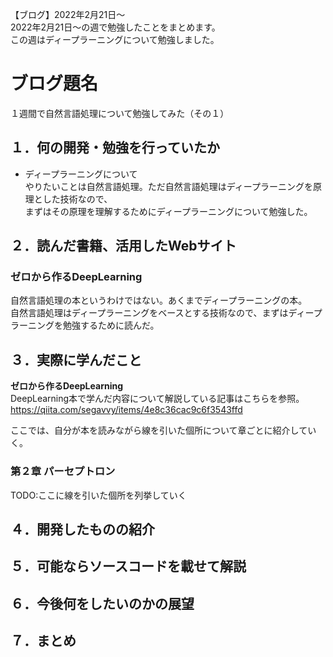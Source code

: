 【ブログ】2022年2月21日～  
2022年2月21日～の週で勉強したことをまとめます。  
この週はディープラーニングについて勉強しました。  



# ブログ題名
１週間で自然言語処理について勉強してみた（その１）

## １．何の開発・勉強を行っていたか
- ディープラーニングについて  
やりたいことは自然言語処理。ただ自然言語処理はディープラーニングを原理とした技術なので、  
まずはその原理を理解するためにディープラーニングについて勉強した。


## ２．読んだ書籍、活用したWebサイト
### ゼロから作るDeepLearning
自然言語処理の本というわけではない。あくまでディープラーニングの本。  
自然言語処理はディープラーニングをベースとする技術なので、まずはディープラーニングを勉強するために読んだ。  


## ３．実際に学んだこと
**ゼロから作るDeepLearning**  
DeepLearning本で学んだ内容について解説している記事はこちらを参照。  
https://qiita.com/segavvy/items/4e8c36cac9c6f3543ffd

ここでは、自分が本を読みながら線を引いた個所について章ごとに紹介していく。

### 第２章 パーセプトロン
TODO:ここに線を引いた個所を列挙していく


## ４．開発したものの紹介




## ５．可能ならソースコードを載せて解説




## ６．今後何をしたいのかの展望




## ７．まとめ



